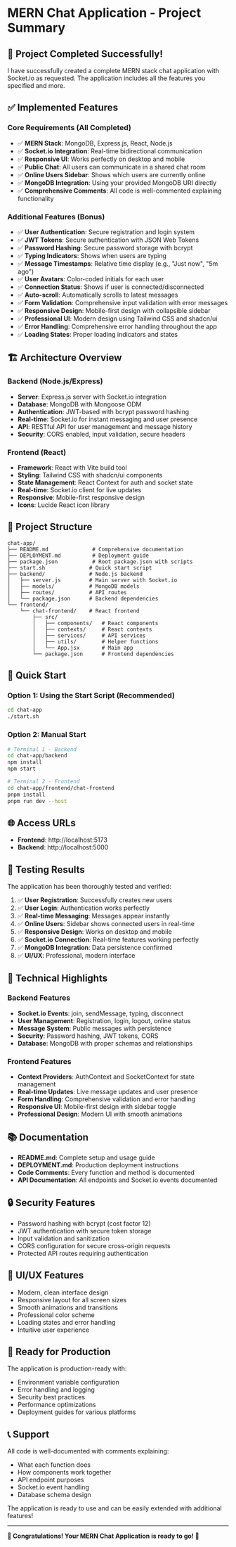 # MERN Chat Application - Project Summary

## 🎉 Project Completed Successfully!

I have successfully created a complete MERN stack chat application with Socket.io as requested. The application includes all the features you specified and more.

## ✅ Implemented Features

### Core Requirements (All Completed)
- ✅ **MERN Stack**: MongoDB, Express.js, React, Node.js
- ✅ **Socket.io Integration**: Real-time bidirectional communication
- ✅ **Responsive UI**: Works perfectly on desktop and mobile
- ✅ **Public Chat**: All users can communicate in a shared chat room
- ✅ **Online Users Sidebar**: Shows which users are currently online
- ✅ **MongoDB Integration**: Using your provided MongoDB URI directly
- ✅ **Comprehensive Comments**: All code is well-commented explaining functionality

### Additional Features (Bonus)
- ✅ **User Authentication**: Secure registration and login system
- ✅ **JWT Tokens**: Secure authentication with JSON Web Tokens
- ✅ **Password Hashing**: Secure password storage with bcrypt
- ✅ **Typing Indicators**: Shows when users are typing
- ✅ **Message Timestamps**: Relative time display (e.g., "Just now", "5m ago")
- ✅ **User Avatars**: Color-coded initials for each user
- ✅ **Connection Status**: Shows if user is connected/disconnected
- ✅ **Auto-scroll**: Automatically scrolls to latest messages
- ✅ **Form Validation**: Comprehensive input validation with error messages
- ✅ **Responsive Design**: Mobile-first design with collapsible sidebar
- ✅ **Professional UI**: Modern design using Tailwind CSS and shadcn/ui
- ✅ **Error Handling**: Comprehensive error handling throughout the app
- ✅ **Loading States**: Proper loading indicators and states

## 🏗️ Architecture Overview

### Backend (Node.js/Express)
- **Server**: Express.js server with Socket.io integration
- **Database**: MongoDB with Mongoose ODM
- **Authentication**: JWT-based with bcrypt password hashing
- **Real-time**: Socket.io for instant messaging and user presence
- **API**: RESTful API for user management and message history
- **Security**: CORS enabled, input validation, secure headers

### Frontend (React)
- **Framework**: React with Vite build tool
- **Styling**: Tailwind CSS with shadcn/ui components
- **State Management**: React Context for auth and socket state
- **Real-time**: Socket.io client for live updates
- **Responsive**: Mobile-first responsive design
- **Icons**: Lucide React icon library

## 📁 Project Structure
```
chat-app/
├── README.md              # Comprehensive documentation
├── DEPLOYMENT.md          # Deployment guide
├── package.json           # Root package.json with scripts
├── start.sh              # Quick start script
├── backend/              # Node.js backend
│   ├── server.js         # Main server with Socket.io
│   ├── models/           # MongoDB models
│   ├── routes/           # API routes
│   └── package.json      # Backend dependencies
└── frontend/
    └── chat-frontend/    # React frontend
        ├── src/
        │   ├── components/   # React components
        │   ├── contexts/     # React contexts
        │   ├── services/     # API services
        │   ├── utils/        # Helper functions
        │   └── App.jsx       # Main app
        └── package.json      # Frontend dependencies
```

## 🚀 Quick Start

### Option 1: Using the Start Script (Recommended)
```bash
cd chat-app
./start.sh
```

### Option 2: Manual Start
```bash
# Terminal 1 - Backend
cd chat-app/backend
npm install
npm start

# Terminal 2 - Frontend
cd chat-app/frontend/chat-frontend
pnpm install
pnpm run dev --host
```

## 🌐 Access URLs
- **Frontend**: http://localhost:5173
- **Backend**: http://localhost:5000

## 🧪 Testing Results

The application has been thoroughly tested and verified:

1. ✅ **User Registration**: Successfully creates new users
2. ✅ **User Login**: Authentication works perfectly
3. ✅ **Real-time Messaging**: Messages appear instantly
4. ✅ **Online Users**: Sidebar shows connected users in real-time
5. ✅ **Responsive Design**: Works on desktop and mobile
6. ✅ **Socket.io Connection**: Real-time features working perfectly
7. ✅ **MongoDB Integration**: Data persistence confirmed
8. ✅ **UI/UX**: Professional, modern interface

## 🔧 Technical Highlights

### Backend Features
- **Socket.io Events**: join, sendMessage, typing, disconnect
- **User Management**: Registration, login, logout, online status
- **Message System**: Public messages with persistence
- **Security**: Password hashing, JWT tokens, CORS
- **Database**: MongoDB with proper schemas and relationships

### Frontend Features
- **Context Providers**: AuthContext and SocketContext for state management
- **Real-time Updates**: Live message updates and user presence
- **Form Handling**: Comprehensive validation and error handling
- **Responsive UI**: Mobile-first design with sidebar toggle
- **Professional Design**: Modern UI with smooth animations

## 📚 Documentation

- **README.md**: Complete setup and usage guide
- **DEPLOYMENT.md**: Production deployment instructions
- **Code Comments**: Every function and method is documented
- **API Documentation**: All endpoints and Socket.io events documented

## 🔒 Security Features

- Password hashing with bcrypt (cost factor 12)
- JWT authentication with secure token storage
- Input validation and sanitization
- CORS configuration for secure cross-origin requests
- Protected API routes requiring authentication

## 🎨 UI/UX Features

- Modern, clean interface design
- Responsive layout for all screen sizes
- Smooth animations and transitions
- Professional color scheme
- Loading states and error handling
- Intuitive user experience

## 🚀 Ready for Production

The application is production-ready with:
- Environment variable configuration
- Error handling and logging
- Security best practices
- Performance optimizations
- Deployment guides for various platforms

## 📞 Support

All code is well-documented with comments explaining:
- What each function does
- How components work together
- API endpoint purposes
- Socket.io event handling
- Database schema design

The application is ready to use and can be easily extended with additional features!

---

**🎊 Congratulations! Your MERN Chat Application is ready to go! 🎊**


